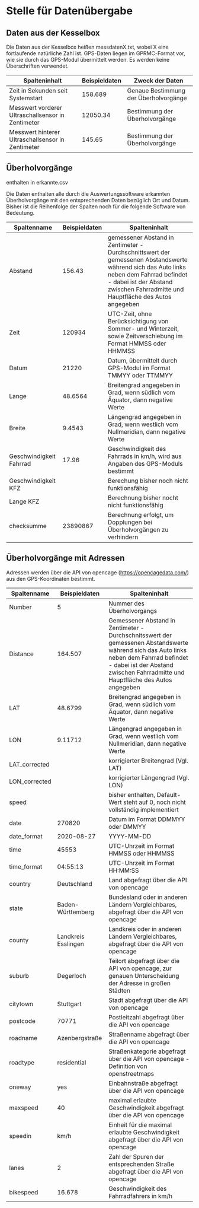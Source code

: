 # Stelle für Datenübergabe

## Daten aus der Kesselbox

Die Daten aus der Kesselbox heißen messdatenX.txt, wobei X eine fortlaufende natürliche Zahl ist.
GPS-Daten liegen im GPRMC-Format vor, wie sie durch das GPS-Modul übermittelt werden.
Es werden keine Überschriften verwendet.

| Spalteninhalt | Beispieldaten | Zweck der Daten |
|---|---|---|
| Zeit in Sekunden seit Systemstart | 158.689 | Genaue Bestimmung der Überholvorgänge |
| Messwert vorderer Ultraschallsensor in Zentimeter | 12050.34 | Bestimmung der Überholvorgänge |
| Messwert hinterer Ultraschallsensor in Zentimeter | 145.65 | Bestimmung der Überholvorgänge |


## Überholvorgänge

enthalten in erkannte.csv

Die Daten enthalten alle durch die Auswertungssoftware erkannten Überholvorgänge mit den entsprechenden Daten bezüglich Ort und Datum.
Bisher ist die Reihenfolge der Spalten noch für die folgende Software von Bedeutung.

| Spaltenname | Beispieldaten | Spalteninhalt |
| --- | --- | --- |
| Abstand | 156.43 | gemessener Abstand in Zentimeter - Durchschnittswert der gemessenen Abstandswerte während sich das Auto links neben dem Fahrrad befindet  - dabei ist der Abstand zwischen Fahrradmitte und Hauptfläche des Autos angegeben |
| Zeit | 120934 | UTC-Zeit, ohne Berücksichtigung von Sommer- und Winterzeit, sowie Zeitverschiebung im Format HMMSS oder HHMMSS |
| Datum | 21220 | Datum, übermittelt durch GPS-Modul im Format TMMYY oder TTMMYY|
| Lange | 48.6564 | Breitengrad angegeben in Grad, wenn südlich vom Äquator, dann negative Werte |
| Breite | 9.4543 | Längengrad angegeben in Grad, wenn westlich vom Nullmeridian, dann negative Werte |
| Geschwindigkeit Fahrrad | 17.96| Geschwindigkeit des Fahrrads in km/h, wird aus Angaben des GPS-Moduls bestimmt |
| Geschwindigkeit KFZ | | Berechung bisher noch nicht funktionsfähig |
| Lange KFZ | | Berechnung bisher nocht nicht funktionsfähig |
| checksumme | 23890867 | Berechnung erfolgt, um Dopplungen bei Überholvorgängen zu verhindern |


## Überholvorgänge mit Adressen

Adressen werden über die API von opencage (https://opencagedata.com/)  aus den GPS-Koordinaten bestimmt.

| Spaltenname | Beispieldaten | Spalteninhalt |
| --- | --- | --- |
| Number | 5 | Nummer des Überholvorgangs |
| Distance | 164.507 | Gemessener Abstand in Zentimeter - Durchschnitsswert der gemessenen Abstandswerte während sich das Auto links neben dem Fahrrad befindet - dabei ist der Abstand zwischen Fahrradmitte und Hauptfläche des Autos angegeben |
| LAT | 48.6799 | Breitengrad angegeben in Grad, wenn südlich vom Äquator, dann negative Werte |
| LON | 9.11712 | Längengrad angegeben in Grad, wenn westlich vom Nullmeridian, dann negative Werte |
| LAT_corrected |  | korrigierter Breitengrad (Vgl. LAT) |
| LON_corrected |  | korrigierter Längengrad (Vgl. LON) |
| speed | | bisher enthalten, Default-Wert steht auf 0, noch nicht vollständig implementiert|
| date | 270820 | Datum im Format DDMMYY oder DMMYY|
| date_format | 2020-08-27 | YYYY-MM-DD |
| time | 45553 | UTC-Uhrzeit im Format HMMSS oder HHMMSS |
| time_format | 04:55:13 | UTC-Uhrzeit im Format HH:MM:SS |
| country | Deutschland | Land abgefragt über die API von opencage |
| state | Baden-Württemberg | Bundesland oder in anderen Ländern Vergleichbares, abgefragt über die API von opencage |
| county | Landkreis Esslingen | Landkreis oder in anderen Ländern Vergleichbares, abgefragt über die API von opencage |
| suburb | Degerloch | Teilort abgefragt über die API von opencage, zur genauen Unterscheidung der Adresse in großen Städten |
| citytown | Stuttgart | Stadt abgefragt über die API von opencage |
| postcode | 70771 | Postleitzahl abgefragt über die API von opencage |
| roadname | Azenbergstraße | Straßenname abgefragt über die API von opencage |
| roadtype | residential | Straßenkategorie abgefragt über die API von opencage - Definition von openstreetmaps |
| oneway | yes | Einbahnstraße abgefragt über die API von opencage |
| maxspeed | 40 | maximal erlaubte Geschwindigkeit abgefragt über die API von opencage |
| speedin | km/h | Einheit für die maximal erlaubte Geschwindigkeit abgefragt über die API von opencage |
| lanes | 2 | Zahl der Spuren der entsprechenden Straße abgefragt über die API von opencage |
| bikespeed | 16.678 | Geschwindigkeit des Fahrradfahrers in km/h | 